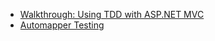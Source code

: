 
- [Walkthrough: Using TDD with ASP.NET MVC](<https://docs.microsoft.com/en-us/previous-versions/aspnet/ff847525(v=vs.100)?redirectedfrom=MSDN>)
- [Automapper Testing](https://docs.automapper.org/en/latest/Getting-started.html#how-do-i-test-my-mappings)
